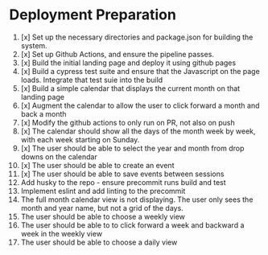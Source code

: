 # Deployment Preparation
1. [x] Set up the necessary directories and package.json for building the system.
2. [x] Set up Github Actions, and ensure the pipeline passes.
3. [x] Build the initial landing page and deploy it using github pages
4. [x] Build a cypress test suite and ensure that the Javascript on the page loads.  Integrate that test suie into the build
6. [x] Build a simple calendar that displays the current month on that landing page
7. [x] Augment the calendar to allow the user to click forward a month and back a month
8. [x] Modify the github actions to only run on PR, not also on push
9. [x] The calendar should show all the days of the month week by week, with each week starting on Sunday.
10. [x] The user should be able to select the year and month from drop downs on the calendar 
11. [x] The user should be able to create an event
12. [x] The user should be able to save events between sessions
13. Add husky to the repo - ensure precommit runs build and test
14. Implement eslint and add linting to the precommit
15. The full month calendar view is not displaying.  The user only sees the month and year name, but not a grid of the days.
16. The user should be able to choose a weekly view
17. The user should be able to to click forward a week and backward a week in the weekly view
18. The user should be able to choose a daily view
